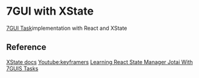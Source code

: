 # 7GUI with XState

[7GUI Task](https://eugenkiss.github.io/7guis/)implementation with React and XState

## Reference

[XState docs](https://www.youtube.com/watch?v=UssOjdq-LS0)
[Youtube:keyframers](https://www.youtube.com/watch?v=UssOjdq-LS0)
[Learning React State Manager Jotai With 7GUIS Tasks](https://blog.axlight.com/posts/learning-react-state-manager-jotai-with-7guis-tasks/)
